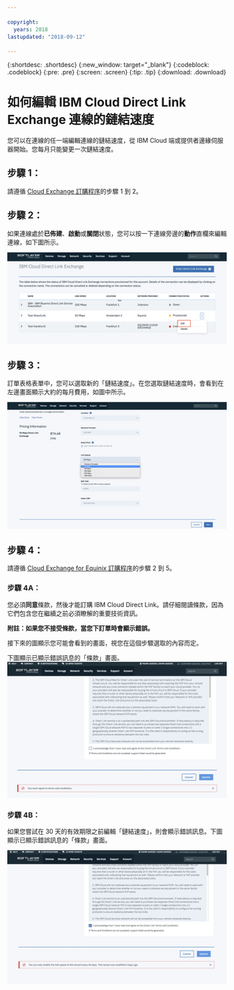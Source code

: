 ```yaml
---

copyright:
  years: 2018
lastupdated: "2018-09-12"

---
```


{:shortdesc: .shortdesc}
{:new_window: target="_blank"}
{:codeblock: .codeblock}
{:pre: .pre}
{:screen: .screen}
{:tip: .tip}
{:download: .download}

# 如何編輯 IBM Cloud Direct Link Exchange 連線的鏈結速度

您可以在連線的任一端編輯連線的鏈結速度，從 IBM Cloud 端或提供者邊緣伺服器開始。您每月只能變更一次鏈結速度。

## 步驟 1： 

請遵循 [Cloud Exchange 訂購程序](cloud-exchange-automation.html)的步驟 1 到 2。

## 步驟 2：

如果連線處於**已佈建**、**啟動**或**關閉**狀態，您可以按一下連線旁邊的**動作**直欄來編輯連線，如下圖所示。

![步驟 14](/images/PSRL-Step2.png)

## 步驟 3：

訂單表格表單中，您可以選取新的「鏈結速度」。在您選取鏈結速度時，會看到在左邊畫面顯示大約的每月費用，如圖中所示。

![步驟 15](/images/PSRL-Step3.png)


## 步驟 4：

請遵循 [Cloud Exchange for Equinix 訂購程序](cloud-exchange-automation.html#how-to-order-cloud-exchange-for-equinix)的步驟 2 到 5。

### 步驟 4A：
您必須**同意**條款，然後才能訂購 IBM Cloud Direct Link。請仔細閱讀條款，因為它們包含您在繼續之前必須瞭解的重要技術資訊。 

**附註：如果您不接受條款，當您下訂單時會顯示錯誤。**

接下來的圖顯示您可能會看到的畫面，視您在這個步驟選取的內容而定。

下圖顯示已顯示錯誤訊息的「條款」畫面。
![步驟 16](/images/PSRL-Step4A.png)

### 步驟 4B：
如果您嘗試在 30 天的有效期限之前編輯「鏈結速度」，則會顯示錯誤訊息。下圖顯示已顯示錯誤訊息的「條款」畫面。

![步驟 17](/images/PSRL-Step4B.png)
